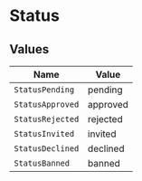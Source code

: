 # Status


## Values

| Name             | Value            |
| ---------------- | ---------------- |
| `StatusPending`  | pending          |
| `StatusApproved` | approved         |
| `StatusRejected` | rejected         |
| `StatusInvited`  | invited          |
| `StatusDeclined` | declined         |
| `StatusBanned`   | banned           |